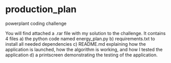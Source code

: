 # production_plan
powerplant coding challenge

You will find attached a .rar file with my solution to the challenge. It contains 4 files
a) the python code named energy_plan.py 
b) requirements.txt to install all needed dependencies
c) README.md explaining how the application is launched, how the algorithm is working, and how I tested the application
d) a printscreen demonstrating the testing of the application.
